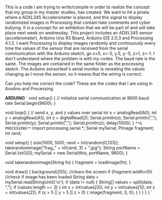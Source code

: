 This is a code I am trying to write/compile in order to realize the concept that my group in my master studies, has created. We want to hit a pinata where a ADXL345 Accelerometer is placed, and this signal to display randomized images in Processing that contain hate comments and cyber bullying. It is a concept for an exhibition that we will be part of and will take place next week on wednesday.
This project includes an ADXL345 sensor (accelerometer), Arduino Uno R3 Board, Arduino IDE 2.0.3 and Processing 4.1.2.
I want Processing to display images randomly and continuously every time the values of the sensor that are received from the serial communication with the Arduino sketch, go x>5, x<-5, y.5, y.-5, z>1, z<-1. I don't understand where the problem is with my codes. The baud rate is the same. The images are contained in the same folder as the processing sketch. The Arduino sensortest's serial monitor is revealing the values changing as I move the sensor, so it means that the wiring is correct.

Can you help me correct the code?
These are the codes that I am using in Arudino and Processing.

**ARDUINO**
`
void setup() {
  // initialize serial communication at 9600 baud rate
  Serial.begin(9600);
}

void loop() {
  // send x, y, and z values over serial
  int x = analogRead(A0);
  int y = analogRead(A1);
  int z = digitalRead(2);
  Serial.println(x);
  Serial.println(",");
  Serial.println(y);
  Serial.println(",");
  Serial.println(z);
  delay(1000);
}
`
**& PROCESSING**
`
import processing.serial.*;
Serial mySerial;
PImage fragment;
int rand;

void setup() {
  size(1000, 500);
  rand = int(random(0,133)); 
  takerandomimage("frag_" + nf(rand, 3) + ".jpg"); 
  String portName = Serial.list()[0];
  mySerial = new Serial(this, portName, 9600);
}

void takerandomimage(String fn) {
   fragment = loadImage(fn); 
}

void draw() {
  background(255); //clears the screen
  if (fragment.width>0){ //check if image has been loaded
    String data = mySerial.readStringUntil('\n');
    if (data != null) {
      String[] values = split(data, ",");
      if (values.length == 3) {
        int x = int(values[0]);
        int y = int(values[1]);
        int z = int(values[2]);
        if (x > 5 || y > 5 || z > 0) {
          image(fragment, 0, 0);
        }
      }
    }
  }
}
`
